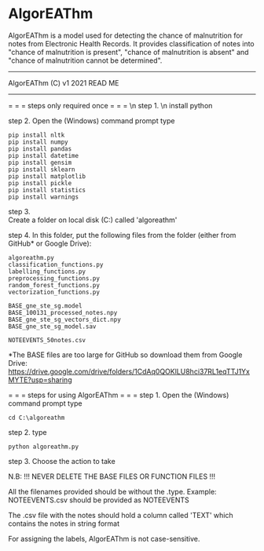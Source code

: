 # AlgorEAThm
AlgorEAThm is a model used for detecting the chance of malnutrition for notes from Electronic Health Records. It provides classification of notes into "chance of malnutrition is present", "chance of malnutrition is absent" and "chance of malnutrition cannot be determined".

- - - - - - - - - - -
AlgorEAThm (C) v1 2021
READ ME
- - - - - - - - - - -

= = = steps only required once = = = \n
step 1. \n
install python

step 2. 
Open the (Windows) command prompt
type 

    pip install nltk
    pip install numpy
    pip install pandas
    pip install datetime
    pip install gensim
    pip install sklearn
    pip install matplotlib
    pip install pickle
    pip install statistics
    pip install warnings

step 3.  
Create a folder on local disk (C:\) called 'algoreathm'

step 4. 
In this folder, put the following files from the folder 
(either from GitHub* or Google Drive):

    algoreathm.py
    classification_functions.py
    labelling_functions.py
    preprocessing_functions.py
    random_forest_functions.py
    vectorization_functions.py
    
    BASE_gne_ste_sg.model
    BASE_100131_processed_notes.npy
    BASE_gne_ste_sg_vectors_dict.npy
    BASE_gne_ste_sg_model.sav
    
    NOTEEVENTS_50notes.csv

*The BASE files are too large for GitHub so download them from Google Drive: https://drive.google.com/drive/folders/1CdAq0QOKlLU8hci37RL1eqTTJ1YxMYTE?usp=sharing


= = = steps for using AlgorEAThm = = = 
step 1. 
Open the (Windows) command prompt
type 

    cd C:\algoreathm 

step 2.
type 

    python algoreathm.py 

step 3.
Choose the action to take

N.B: 
!!! NEVER DELETE THE BASE FILES OR FUNCTION FILES !!!

All the filenames provided should be without the .type. 
    Example: NOTEEVENTS.csv should be provided as NOTEEVENTS

The .csv file with the notes should hold a column called 'TEXT' which contains the notes in string format

For assigning the labels, AlgorEAThm is not case-sensitive.

